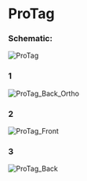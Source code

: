 # ProTag

### Schematic:
![ProTag](https://user-images.githubusercontent.com/38166489/117323949-f9979180-aeac-11eb-9899-c3e9f0214f4e.png)

### 1
![ProTag_Back_Ortho](https://user-images.githubusercontent.com/38166489/117579065-edab0a00-b10e-11eb-9d24-a770571515a3.png)

### 2
![ProTag_Front](https://user-images.githubusercontent.com/38166489/117579106-16cb9a80-b10f-11eb-9905-4f62d0d1dad4.png)

### 3
![ProTag_Back](https://user-images.githubusercontent.com/38166489/117579108-17643100-b10f-11eb-9a82-e7ef9e811473.png)

